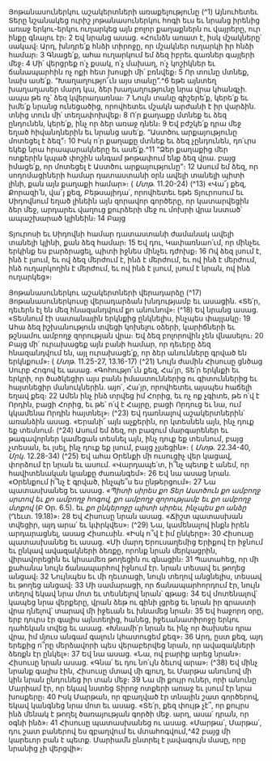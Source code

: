 
Յոթանասուներկու աշակերտների առաքելությունը
(^1) Այնուհետեւ Տերը նշանակեց ուրիշ յոթանասուներկու հոգի եւս եւ նրանց իրենից առաջ երկու-երկու ուղարկեց այն
բոլոր քաղաքներն ու վայրերը, ուր ինքը գնալու էր։ 2 Եվ նրանց ասաց. «Հունձն առատ է, իսկ մշակները՝ սակավ։ Արդ,
խնդրե՛ք հնձի տիրոջը, որ մշակներ ուղարկի իր հնձի համար։ 3 Գնացե՛ք, ահա ուղարկում եմ ձեզ իբրեւ գառներ գայլերի
մեջ։ 4 Մի՛ վերցրեք ո՛չ քսակ, ո՛չ մախաղ, ո՛չ կոշիկներ եւ ճանապարհին ոչ ոքի հետ խոսքի մի՛ բռնվեք։ 5 Որ տունը մտնեք,
նախ ասե՛ք. “Խաղաղությո՜ւն այս տանը”.^6 եթե այնտեղ խաղաղասեր մարդ կա, ձեր խաղաղությունը նրա վրա կհանգչի.
ապա թե ոչ՝ ձեզ կվերադառնա։ 7 Նույն տանը գիշերե՛ք, կերե՛ք եւ խմե՛ք նրանց ունեցածից, որովհետեւ մշակն արժանի է
իր վարձին. տնից տուն մի՛ տեղափոխվեք։ 8 Ո՛ր քաղաքը մտնեք եւ ձեզ ընդունեն, կերե՛ք, ինչ որ ձեր առաջ դնեն։ 9 Եվ
բժշկե՛ք դրա մեջ եղած հիվանդներին եւ նրանց ասե՛ք. “Աստծու արքայությունը մոտեցել է ձեզ”։ 10 Իսկ ո՛ր քաղաքը մտնեք
եւ ձեզ չընդունեն, դո՛ւրս եկեք նրա հրապարակները եւ ասե՛ք.^11 “Ձեր քաղաքից մեր ոտքերին կպած փոշին անգամ
թոթափում ենք ձեզ վրա. բայց իմացե՛ք, որ մոտեցել է Աստծու արքայությունը”։ 12 Ասում եմ ձեզ, որ սոդոմացիների
համար դատաստանի օրն ավելի տանելի պիտի լինի, քան այն քաղաքի համար»։
( _Մտթ_. 11.20-24)
(^13) «Վա՜յ քեզ, Քորազի՛ն, վա՜յ քեզ, Բեթսայիդա՛, որովհետեւ եթե Տյուրոսում եւ Սիդովնում եղած լինեին այն զորավոր
գործերը, որ կատարվեցին ձեր մեջ, արդարեւ վաղուց քուրձերի մեջ ու մոխրի վրա նստած՝ ապաշխարած կլինեին։ 14 Բայց


Տյուրոսի եւ Սիդովնի համար դատաստանի ժամանակ ավելի տանելի կլինի, քան ձեզ համար։ 15 Եվ դու, Կափառնաո՛ւմ,
որ մինչեւ երկինք ես բարձրացել, պիտի իջնես մինչեւ դժոխք։ 16 Ով ձեզ լսում է, ինձ է լսում, եւ ով ձեզ մերժում է, ինձ է
մերժում, եւ ով ինձ է մերժում, ինձ ուղարկողին է մերժում, եւ ով ինձ է լսում, լսում է նրան, ով ինձ ուղարկեց»։

Յոթանասուներկու աշակերտների վերադարձը
(^17) Յոթանասուներկուսը վերադարձան խնդությամբ եւ ասացին. «Տե՛ր, դեւերն էլ են մեզ հնազանդվում քո անունով»։
(^18) Եվ նրանց ասաց. «Տեսնում էի սատանային երկնքից ընկնելիս, ինչպես փայլակը։ 19 Ահա ձեզ իշխանություն տվեցի
կոխելու օձերի, կարիճների եւ թշնամու ամբողջ զորության վրա։ Եվ ձեզ բոլորովին չեն վնասելու։ 20 Բայց մի՛ ուրախացեք
այն բանի համար, որ դեւերը ձեզ հնազանդվում են, այլ ուրախացե՛ք, որ ձեր անունները գրված են երկնքում»։
( _Մտթ_. 11.25-27, 13.16-17)
(^21) Նույն ժամին Հիսուսը ցնծաց Սուրբ Հոգով եւ ասաց. «Գոհությո՜ւն քեզ, Հա՛յր, Տե՛ր երկնքի եւ երկրի, որ ծածկեցիր
այս բանն իմաստուններից ու գիտուններից եւ հայտնեցիր մանուկներին. այո՛, Հա՛յր, որովհետեւ այսպես հաճելի եղավ
քեզ։ 22 Ամեն ինչ ինձ տրվեց իմ Հորից, եւ ոչ ոք չգիտե, թե ո՛վ է Որդին, բացի Հորից, եւ թե՝ ո՛վ է Հայրը, բացի Որդուց եւ նա,
ում կկամենա Որդին հայտնել»։
(^23) Եվ դառնալով աշակերտներին՝ առանձին ասաց. «Երանի՜ այն աչքերին, որ կտեսնեն այն, ինչ դուք եք տեսնում։
(^24) Ասում եմ ձեզ, որ բազում մարգարեներ եւ թագավորներ կամեցան տեսնել այն, ինչ դուք եք տեսնում, բայց չտեսան, եւ
լսել, ինչ դուք եք լսում, բայց չլսեցին»։
( _Մտթ_. 22.34-40, _Մրկ_. 12.28-34)
(^25) Եվ ահա Օրենքի մի ուսուցիչ վեր կացավ, փորձում էր նրան եւ ասում. «Վարդապե՛տ, ի՞նչ պետք է անեմ, որ
հավիտենական կյանքը ժառանգեմ»։ 26 Եվ նա ասաց նրան. «Օրենքում ի՞նչ է գրված, ինչպե՞ս ես ընթերցում»։ 27 Նա
պատասխանեց եւ ասաց. _«Պիտի սիրես քո Տեր Աստծուն քո ամբողջ սրտով եւ քո ամբողջ հոգով, քո ամբողջ զորությամբ եւ
քո ամբողջ մտքով_ (Բ Օր. 6.5)_._ եւ _քո ընկերոջը պիտի սիրես, ինչպես քո անձը_ (Ղեւտ. 19.18)»։ 28 Եվ Հիսուսը նրան ասաց.
«Ճիշտ պատասխան տվեցիր, այդ արա՛ եւ կփրկվես»։
(^29) Նա, կամենալով ինքն իրեն արդարացնել, ասաց Հիսուսին. «Իսկ ո՞վ է իմ ընկերը»։ 30 Հիսուսը պատասխանեց եւ
ասաց. «Մի մարդ Երուսաղեմից Երիքով էր իջնում եւ ընկավ ավազակների ձեռքը, որոնք նրան մերկացրին,
վիրավորեցին եւ կիսամեռ թողեցին ու գնացին։ 31 Պատահեց, որ մի քահանա նույն ճանապարհով իջնում էր. նրան
տեսավ եւ թողեց անցավ։ 32 Նույնպես եւ մի ղեւտացի, նույն տեղով անցնելիս, տեսավ եւ թողեց անցավ։ 33 Մի սամարացի,
որ ճանապարհորդում էր, նույն տեղով եկավ նրա մոտ եւ տեսնելով նրան՝ գթաց։ 34 Եվ մոտենալով՝ կապեց նրա վերքերը,
վրան ձեթ ու գինի լցրեց եւ նրան իր գրաստի վրա դնելով՝ տարավ մի իջեւան եւ խնամեց նրան։ 35 Եվ հաջորդ օրը, երբ
դուրս էր գալիս այնտեղից, հանեց, իջեւանատիրոջը երկու դահեկան տվեց եւ ասաց. «Խնամի՛ր նրան եւ ինչ որ ծախսես
դրա վրա, իմ մյուս անգամ գալուն կհատուցեմ քեզ»։ 36 Արդ, ըստ քեզ, այդ երեքից ո՞րը մերձավորի պես վերաբերվեց
նրան, որ ավազակների ձեռքն էր ընկել»։ 37 Եվ նա ասաց. «Նա, ով բարիք արեց նրան»։ Հիսուսը նրան ասաց. «Գնա՛ եւ
դու նո՛ւյն ձեւով արա»։
(^38) Եվ մինչ նրանք գալիս էին, Հիսուսը մտավ մի գյուղ, եւ Մարթա անունով մի կին նրան ընդունեց իր տան մեջ։ 39 Նա
մի քույր ուներ, որի անունը Մարիամ էր, որ եկավ նստեց Տիրոջ ոտքերի առաջ եւ լսում էր նրա խոսքերը։ 40 Իսկ Մարթան,
որ զբաղված էր տնային շատ գործերով, եկավ կանգնեց նրա մոտ եւ ասաց. «Տե՛ր, քեզ փույթ չէ՞, որ քույրս ինձ մենակ է
թողել ծառայության գործի մեջ. արդ, ասա՛ դրան, որ օգնի ինձ»։ 41 Հիսուսը պատասխանեց ու ասաց. «Մարթա՛,
Մարթա՛, դու շատ բաներով ես զբաղվում եւ մտահոգվում,^42 բայց մի կարեւոր բան է պետք. Մարիամն ընտրել է
լավագույն մասը, որը նրանից չի վերցվի»։
